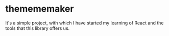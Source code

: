 # themememaker
It's a simple project, with which I have started my learning of React and the tools that this library offers us.

